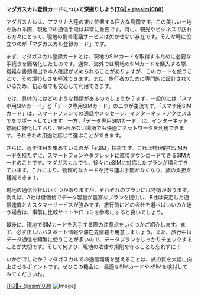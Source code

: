 **マダガスカル登録カードについて深掘りしよう[[TG💪+ @esim1088](https://t.me/s/esim1088)]**

マダガスカルは、アフリカ大陸の東に位置する巨大な島国です。この美しい土地を訪れる際、現地での通信手段は非常に重要です。特に、観光やビジネスで訪れる方々にとって、現地の携帯電話サービスは欠かせない存在です。そんな時に役立つのが「マダガスカル登録カード」です。

まず、マダガスカル登録カードとは、現地のSIMカードを取得するために必要な手続きを簡略化したものです。通常、海外では現地のSIMカードを購入する際、複雑な書類提出や本人確認が求められることがありますが、このカードを使うことで、その煩わしさを軽減できます。また、旅行者のために専門的に設計されているため、初心者でも安心して利用できます。

では、具体的にはどのような種類があるのでしょうか？まず、一般的には「スマホ用SIMカード」と「データ専用SIMカード」の二つが主流です。「スマホ用SIMカード」は、スマートフォンでの通話やメッセージ、インターネットアクセスまでをサポートしています。一方、「データ専用SIMカード」は、インターネット接続に特化しており、Wi-Fiがない場所でも快適にネットワークを利用できます。それぞれの用途に応じて選ぶことができます。

さらに、近年注目を集めているのが「eSIM」技術です。これは物理的なSIMカードを持たずに、スマートフォンやタブレットに直接ダウンロードできるSIMカードのことです。マダガスカルでも、徐々にeSIMに対応したプランが増えてきています。これにより、物理的なカードを持ち運ぶ手間がなくなり、旅の負担を軽減できます。

現地の通信会社はいくつかありますが、それぞれのプランには特徴があります。例えば、A社は低価格でデータ容量が豊富なプランを提供し、B社は安定した通信速度とカスタマーサービスが強みです。旅行前にどの会社を選べばいいのか迷う場合は、事前に比較サイトや口コミを参考にすると良いでしょう。

最後に、現地でSIMカードを入手する際の注意点をいくつかご紹介します。まず、必ず正しいパスポート情報や滞在先情報を用意しましょう。また、旅行中はデータ通信を頻繁に使うことが多いので、データプランをしっかりチェックすることが大切です。そして何より、現地の法律や規則を守ることも忘れずに！

いかがでしたか？マダガスカルでの通信環境を整えることは、旅の質を大幅に向上させるポイントです。ぜひこの機会に、最適なSIMカードやeSIMを検討してみてくださいね。

[[TG💪+ @esim1088](https://t.me/s/esim1088) ![Image](https://i.postimg.cc/Y0z9fWf4/image.png)]